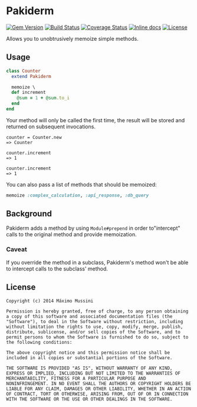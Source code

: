 Pakiderm
=====================

[![Gem Version](https://badge.fury.io/rb/pakiderm.svg)](http://badge.fury.io/rb/pakiderm)
[![Build Status](https://travis-ci.org/ElMassimo/pakiderm.svg)](https://travis-ci.org/ElMassimo/pakiderm)
[![Coverage Status](https://coveralls.io/repos/github/ElMassimo/pakiderm/badge.svg?branch=master)](https://coveralls.io/github/ElMassimo/pakiderm?branch=master)
[![Inline docs](http://inch-ci.org/github/ElMassimo/pakiderm.svg)](http://inch-ci.org/github/ElMassimo/pakiderm)
[![License](https://img.shields.io/badge/license-MIT-blue.svg)](https://github.com/ElMassimo/queryable/blob/master/LICENSE.txt)

Allows you to unobtrusively memoize simple methods.

## Usage
```ruby
class Counter
  extend Pakiderm

  memoize \
  def increment
    @sum = 1 + @sum.to_i
  end
end
```
Your method will only be called the first time, the result will be stored and returned on subsequent invocations.
```irb
counter = Counter.new
=> Counter

counter.increment
=> 1

counter.increment
=> 1
```
You can also pass a list of methods that should be memoized:
```ruby
memoize :complex_calculation, :api_response, :db_query
```

## Background
Pakiderm adds a method by using `Module#prepend` in order to"intercept" calls to the original method and provide memoization.

### Caveat
If you override the method in a subclass, Pakiderm's method won't be able to intercept calls to the subclass' method.

License
--------

    Copyright (c) 2014 Máximo Mussini

    Permission is hereby granted, free of charge, to any person obtaining
    a copy of this software and associated documentation files (the
    "Software"), to deal in the Software without restriction, including
    without limitation the rights to use, copy, modify, merge, publish,
    distribute, sublicense, and/or sell copies of the Software, and to
    permit persons to whom the Software is furnished to do so, subject to
    the following conditions:

    The above copyright notice and this permission notice shall be
    included in all copies or substantial portions of the Software.

    THE SOFTWARE IS PROVIDED "AS IS", WITHOUT WARRANTY OF ANY KIND,
    EXPRESS OR IMPLIED, INCLUDING BUT NOT LIMITED TO THE WARRANTIES OF
    MERCHANTABILITY, FITNESS FOR A PARTICULAR PURPOSE AND
    NONINFRINGEMENT. IN NO EVENT SHALL THE AUTHORS OR COPYRIGHT HOLDERS BE
    LIABLE FOR ANY CLAIM, DAMAGES OR OTHER LIABILITY, WHETHER IN AN ACTION
    OF CONTRACT, TORT OR OTHERWISE, ARISING FROM, OUT OF OR IN CONNECTION
    WITH THE SOFTWARE OR THE USE OR OTHER DEALINGS IN THE SOFTWARE.
